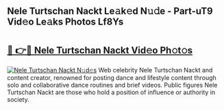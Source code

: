 ## Nele Turtschan Nackt Le𝚊k𝚎d N𝚞𝚍e - Part-uT9 Vid𝚎o Le𝚊ks Photos Lf8Ys

# <h2><a href="http://fb19psc.evod.top/?m=Nele+Turtschan+Nackt">🔗 👉🔴 Nele Turtschan Nackt Vid𝚎o Ph𝚘t𝚘s</a></h2>

[![Nele Turtschan Nackt N𝚞d𝚎s](https://i.imgur.com/8V9OHl7.gif)](http://fb19psc.evod.top/?m=Nele+Turtschan+Nackt)
Web celebrity Nele Turtschan Nackt and content creator, renowned for posting dance and lifestyle content through solo and collaborative dance routines and brief videos. Public figures Nele Turtschan Nackt are those who hold a position of influence or authority in society. 
